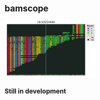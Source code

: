 # bamscope
<img
  src="example.png"
  alt="Alt text"
  style="display: inline-block; margin: 0 auto; max-width: 300px">
## Still in development

